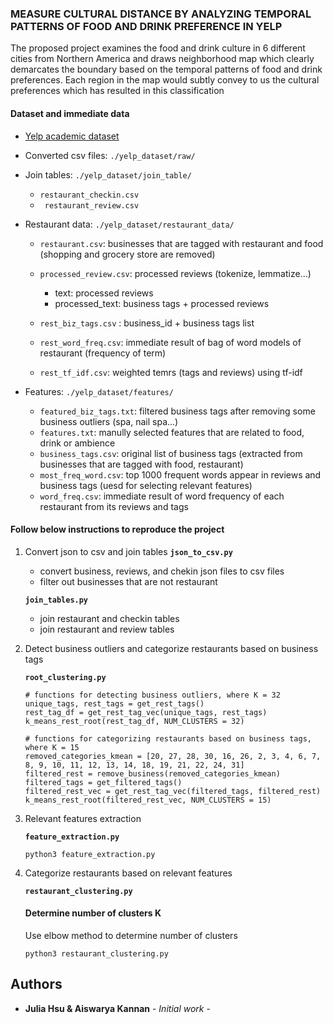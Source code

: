 ### MEASURE CULTURAL DISTANCE BY ANALYZING TEMPORAL PATTERNS OF FOOD AND DRINK PREFERENCE IN YELP
<p>
The proposed project examines the food and drink culture in 6 different cities from
Northern America and draws neighborhood map which clearly demarcates the boundary based on the temporal patterns of food and drink preferences. Each region in the map would subtly convey to us the cultural preferences which has resulted in this classification
</p>

#### Dataset and immediate data

* [Yelp academic dataset](https://www.yelp.com/dataset) 
*  Converted csv files: ``./yelp_dataset/raw/``
* Join tables: ``./yelp_dataset/join_table/``
    * ```restaurant_checkin.csv```
    * ``` restaurant_review.csv```
* Restaurant data: ``./yelp_dataset/restaurant_data/``

    * ```restaurant.csv```: businesses that are tagged with restaurant and food (shopping and grocery store are removed)
    * ```processed_review.csv```: processed reviews (tokenize, lemmatize...)

        * text: processed reviews 
        * processed_text: business tags + processed reviews
    * ```rest_biz_tags.csv``` : business_id + business tags list
    * ```rest_word_freq.csv```: immediate result of bag of word models of restaurant (frequency of term)
    * ```rest_tf_idf.csv```: weighted temrs (tags and reviews) using tf-idf

* Features: ```./yelp_dataset/features/```
    * ```featured_biz_tags.txt```: filtered business tags after removing some business outliers (spa, nail spa...)
    * ```features.txt```: manully selected features that are related to food, drink or ambience
    * ```business_tags.csv```: original list of business tags (extracted from businesses that are tagged with food, restaurant)
    * ```most_freq_word.csv```: top 1000 frequent words appear in reviews and business tags (uesd for selecting relevant features)
    * ```word_freq.csv```: immediate result of word frequency of each restaurant from its reviews and tags


#### Follow below instructions to reproduce the project

1. Convert json to csv and join tables
    **`json_to_csv.py`**
    * convert business, reviews, and chekin json files to csv files
    * filter out businesses that are not restaurant

    **`join_tables.py`**
    * join restaurant and checkin tables
    * join restaurant and review tables

2. Detect business outliers and categorize restaurants based on business tags

    **`root_clustering.py`**

    ```
    # functions for detecting business outliers, where K = 32
    unique_tags, rest_tags = get_rest_tags()
    rest_tag_df = get_rest_tag_vec(unique_tags, rest_tags)
    k_means_rest_root(rest_tag_df, NUM_CLUSTERS = 32)
    ```

    ```
    # functions for categorizing restaurants based on business tags, where K = 15
    removed_categories_kmean = [20, 27, 28, 30, 16, 26, 2, 3, 4, 6, 7, 8, 9, 10, 11, 12, 13, 14, 18, 19, 21, 22, 24, 31]
    filtered_rest = remove_business(removed_categories_kmean)
    filtered_tags = get_filtered_tags()
    filtered_rest_vec = get_rest_tag_vec(filtered_tags, filtered_rest)
    k_means_rest_root(filtered_rest_vec, NUM_CLUSTERS = 15)
    ```
2. Relevant features extraction

    **`feature_extraction.py`**

    ```
    python3 feature_extraction.py
    ```



3. Categorize restaurants based on relevant features

    **`restaurant_clustering.py`**

    #### Determine number of clusters K
    Use elbow method to determine number of clusters

    ```
    python3 restaurant_clustering.py
    ```

<!-- 
## Deployment

Add additional notes about how to deploy this on a live system -->

<!-- ## Built With

* [Dropwizard](http://www.dropwizard.io/1.0.2/docs/) - The web framework used
* [Maven](https://maven.apache.org/) - Dependency Management
* [ROME](https://rometools.github.io/rome/) - Used to generate RSS Feeds

## Contributing

Please read [CONTRIBUTING.md](https://gist.github.com/PurpleBooth/b24679402957c63ec426) for details on our code of conduct, and the process for submitting pull requests to us.

## Versioning

We use [SemVer](http://semver.org/) for versioning. For the versions available, see the [tags on this repository](https://github.com/your/project/tags).  -->

## Authors

* **Julia Hsu &  Aiswarya Kannan** - *Initial work* - 

<!-- ## Acknowledgments

* Hat tip to anyone whose code was used
* Inspiration
* etc -->

